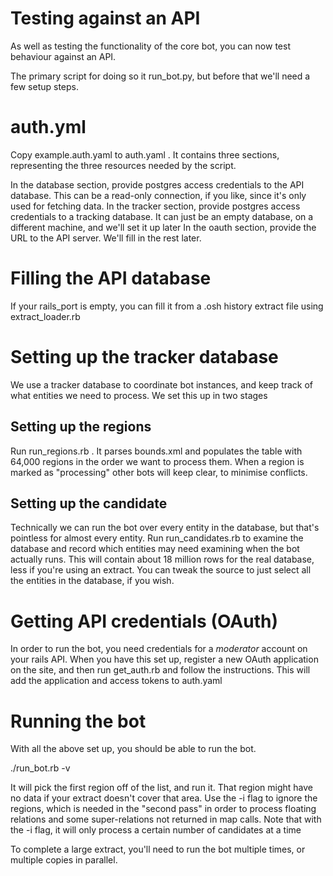 # Testing against an API

As well as testing the functionality of the core bot, you can now test behaviour against an API.

The primary script for doing so it run_bot.py, but before that we'll need a few setup steps.

# auth.yml

Copy example.auth.yaml to auth.yaml . It contains three sections, representing the three resources needed by the script.

In the database section, provide postgres access credentials to the API database. This can be a read-only connection, if you like, since it's only used for fetching data.
In the tracker section, provide postgres access credentials to a tracking database. It can just be an empty database, on a different machine, and we'll set it up later
In the oauth section, provide the URL to the API server. We'll fill in the rest later.

# Filling the API database

If your rails_port is empty, you can fill it from a .osh history extract file using extract_loader.rb

# Setting up the tracker database

We use a tracker database to coordinate bot instances, and keep track of what entities we need to process. We set this up in two stages

## Setting up the regions

Run run_regions.rb . It parses bounds.xml and populates the table with 64,000 regions in the order we want to process them. When a region is marked as "processing" other bots will keep clear, to minimise conflicts.

## Setting up the candidate

Technically we can run the bot over every entity in the database, but that's pointless for almost every entity. Run run_candidates.rb to examine the database and record which entities may need examining when the bot actually runs. This will contain about 18 million rows for the real database, less if you're using an extract. You can tweak the source to just select all the entities in the database, if you wish.

# Getting API credentials (OAuth)

In order to run the bot, you need credentials for a *moderator* account on your rails API. When you have this set up, register a new OAuth application on the site, and then run get_auth.rb and follow the instructions. This will add the application and access tokens to auth.yaml

# Running the bot

With all the above set up, you should be able to run the bot.

./run_bot.rb -v

It will pick the first region off of the list, and run it. That region might have no data if your extract doesn't cover that area. Use the -i flag to ignore the regions, which is needed in the "second pass" in order to process floating relations and some super-relations not returned in map calls. Note that with the -i flag, it will only process a certain number of candidates at a time

To complete a large extract, you'll need to run the bot multiple times, or multiple copies in parallel.